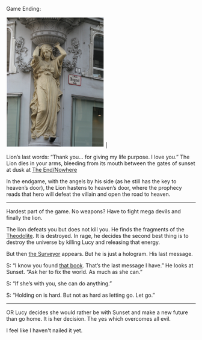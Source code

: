 Game Ending:

<img src="../resources/b15c26068e05e686a16abbd351589a50.png" alt="6283dde7eede5ba77ae213f3af4911e8.jpg" width="260" height="347" class="jop-noMdConv"> |

Lion’s last words:
“Thank you… for giving my life purpose. I love you.”
The Lion dies in your arms, bleeding from its mouth between the gates of sunset at dusk at [The End/Nowhere](/p/a2ad74c520014a0c8070f22f5930797d)

In the endgame, with the angels by his side (as he still has the key to heaven’s door), the Lion hastens to heaven’s door, where the prophecy reads that hero will defeat the villain and open the road to heaven.

***

Hardest part of the game. No weapons? Have to fight mega devils and finally the lion.

The lion defeats you but does not kill you. He finds the fragments of the [Theodolite](/p/dacfbbf983bc428483bfc033e194a678). It is destroyed. In rage, he decides the second best thing is to destroy the universe by killing Lucy and releasing that energy.

But then [the Surveyor](/p/c7964e9075b3441eb4bd789fd283aa6a) appears. But he is just a hologram. His last message.

S: “I know you found [that book](/p/96f5dcec0cba496fafc1e25040a57b07). That’s the last message I have.” He looks at Sunset. “Ask her to fix the world. As much as she can.”

S: “If she’s with you, she can do anything.”

S: “Holding on is hard. But not as hard as letting go. Let go.”

***

OR Lucy decides she would rather be with Sunset and make a new future than go home. It is her decision. The yes which overcomes all evil.

I feel like I haven't nailed it yet.
